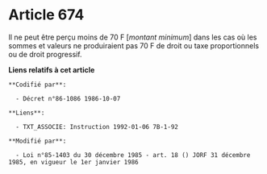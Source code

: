 # Article 674

Il ne peut être perçu moins de 70 F [*montant minimum*] dans les cas où les sommes et valeurs ne produiraient pas 70 F de
droit ou taxe proportionnels ou de droit progressif.

**Liens relatifs à cet article**

	**Codifié par**:

	  - Décret n°86-1086 1986-10-07

	**Liens**:

	  - TXT_ASSOCIE: Instruction 1992-01-06 7B-1-92

	**Modifié par**:

	  - Loi n°85-1403 du 30 décembre 1985 - art. 18 () JORF 31 décembre 1985, en vigueur le 1er janvier 1986
